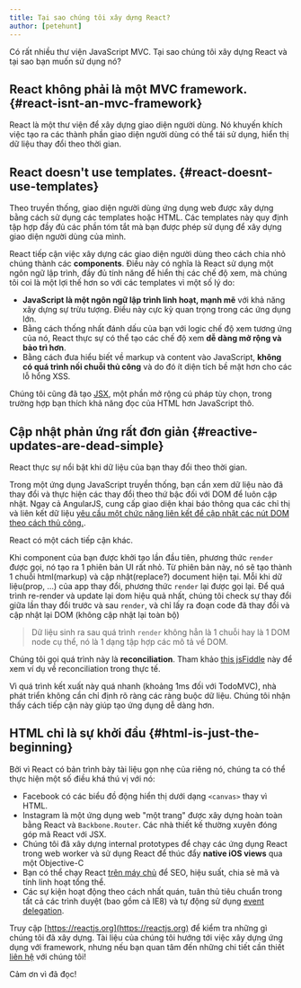 ```yaml
---
title: Tại sao chúng tôi xây dựng React?
author: [petehunt]
---
```


Có rất nhiều thư viện JavaScript MVC. Tại sao chúng tôi xây dựng React và tại sao bạn muốn sử dụng nó?

## React không phải là một MVC framework. {#react-isnt-an-mvc-framework}

React là một thư viện để xây dựng giao diện người dùng. Nó khuyến khích việc tạo ra các thành phần giao diện người dùng có thể tái sử dụng, hiển thị dữ liệu thay đổi theo thời gian.

## React doesn't use templates. {#react-doesnt-use-templates}

Theo truyền thống, giao diện người dùng ứng dụng web được xây dựng bằng cách sử dụng các templates hoặc HTML.
Các templates này quy định tập hợp đầy đủ các phần tóm tắt mà bạn được phép sử dụng để xây dựng giao diện người dùng của mình.

React tiếp cận việc xây dựng các giao diện người dùng theo cách chia nhỏ chúng thành các
**components**. Điều này có nghĩa là React sử dụng một ngôn ngữ lập trình, đầy đủ tính năng để hiển thị các chế độ xem, mà chúng tôi coi là một lợi thế hơn so với các templates vì một số lý do:

- **JavaScript là một ngôn ngữ lập trình linh hoạt, mạnh mẽ** với khả năng xây dựng sự trừu tượng. Điều này cực kỳ quan trọng trong các ứng dụng lớn.
- Bằng cách thống nhất đánh dấu của bạn với logic chế độ xem tương ứng của nó, React thực sự có thể tạo các chế độ xem **dễ dàng mở rộng và bảo trì hơn**.
- Bằng cách đưa hiểu biết về markup và content vào JavaScript,
  **không có quá trình nối chuỗi thủ công** và do đó ít diện tích bề mặt hơn cho các lỗ hổng XSS.

Chúng tôi cũng đã tạo [JSX](/docs/jsx-in-depth.html), một phần mở rộng cú pháp tùy chọn, trong trường hợp bạn thích khả năng đọc của HTML hơn JavaScript thô.

## Cập nhật phản ứng rất đơn giản {#reactive-updates-are-dead-simple}

React thực sự nổi bật khi dữ liệu của bạn thay đổi theo thời gian.

Trong một ứng dụng JavaScript truyền thống, bạn cần xem dữ liệu nào đã thay đổi và thực hiện các thay đổi theo thứ bậc đối với DOM để luôn cập nhật. Ngay cả AngularJS, cung cấp giao diện khai báo thông qua các chỉ thị và liên kết dữ liệu [yêu cầu một chức năng liên kết để cập nhật các nút DOM theo cách thủ công.](https://code.angularjs.org/1.0.8/docs/guide/directive#reasonsbehindthecompilelinkseparation).

React có một cách tiếp cận khác.

Khi component của bạn được khởi tạo lần đầu tiên, phương thức `render` được gọi,
nó tạo ra 1 phiên bản UI rất nhỏ. Từ phiên bản này, nó sẽ tạo thành 1 chuỗi html(markup) và cập nhật(replace?) document hiện tại. Mỗi khi dữ liệu(prop, …) của app thay đổi, phương thức `render` lại được gọi lại. Để quá trình re-render và update lại dom hiệu quả nhất, chúng tôi check sự thay đổi giữa lần thay đổi trước và sau `render`, và chỉ lấy ra đoạn code đã thay đổi và cập nhật lại DOM (không cập nhật lại toàn bộ)


> Dữ liệu sinh ra sau quá trình `render` không hẳn là 1 chuỗi hay là 1 DOM node cụ thể, nó là 1 dạng tập hợp các mô tả về DOM.

Chúng tôi gọi quá trình này là **reconciliation**. Tham khảo
[this jsFiddle](http://jsfiddle.net/2h6th4ju/) này để xem ví dụ về
reconciliation trong thực tế.

Vì quá trình kết xuất này quá nhanh (khoảng 1ms đối với TodoMVC), nhà phát triển không cần chỉ định rõ ràng các ràng buộc dữ liệu. Chúng tôi nhận thấy cách tiếp cận này giúp tạo ứng dụng dễ dàng hơn.

## HTML chỉ là sự khởi đầu {#html-is-just-the-beginning}

Bởi vì React có bản trình bày tài liệu gọn nhẹ của riêng nó, chúng ta có thể thực hiện một số điều khá thú vị với nó:

- Facebook có các biểu đồ động hiển thị dưới dạng `<canvas>` thay vì HTML.
- Instagram là một ứng dụng web "một trang" được xây dựng hoàn toàn bằng React và `Backbone.Router`. Các nhà      thiết kế thường xuyên đóng góp mã React với JSX.
- Chúng tôi đã xây dựng internal prototypes để chạy các ứng dụng React trong web worker và sử dụng React để thúc đẩy **native iOS views** qua một Objective-C
- Bạn có thể chạy React
  [trên máy chủ](https://github.com/petehunt/react-server-rendering-example)
  để SEO, hiệu suất, chia sẻ mã và tính linh hoạt tổng thể.
- Các sự kiện hoạt động theo cách nhất quán, tuân thủ tiêu chuẩn trong tất cả các trình duyệt (bao gồm cả IE8) và tự động sử dụng
  [event delegation](http://davidwalsh.name/event-delegate).

Truy cập [https://reactjs.org](https://reactjs.org) để kiểm tra những gì chúng tôi đã xây dựng. Tài liệu của chúng tôi hướng tới việc xây dựng ứng dụng với framework, nhưng nếu bạn quan tâm đến những chi tiết cần thiết
[liên hệ](/support.html) với chúng tôi!

Cảm ơn vì đã đọc!
